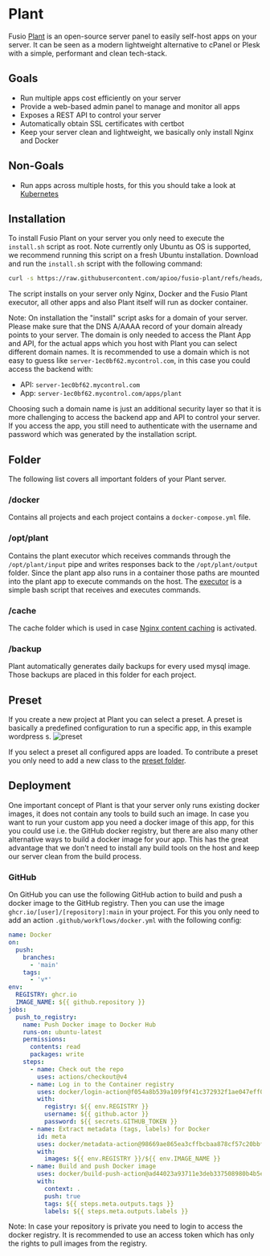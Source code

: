 
# Plant

Fusio [Plant](https://github.com/apioo/fusio-plant) is an open-source server panel to easily self-host apps on your server.
It can be seen as a modern lightweight alternative to cPanel or Plesk with a simple,
performant and clean tech-stack.

## Goals

* Run multiple apps cost efficiently on your server
* Provide a web-based admin panel to manage and monitor all apps
* Exposes a REST API to control your server
* Automatically obtain SSL certificates with certbot
* Keep your server clean and lightweight, we basically only install Nginx and Docker

## Non-Goals

* Run apps across multiple hosts, for this you should take a look at [Kubernetes](https://kubernetes.io/)

## Installation

To install Fusio Plant on your server you only need to execute the `install.sh` script as root.
Note currently only Ubuntu as OS is supported, we recommend running this script on a fresh Ubuntu
installation. Download and run the `install.sh` script with the following command:

```bash
curl -s https://raw.githubusercontent.com/apioo/fusio-plant/refs/heads/main/install.sh -o ./install.sh && chmod +x ./install.sh && ./install.sh
```

The script installs on your server only Nginx, Docker and the Fusio Plant executor, all other
apps and also Plant itself will run as docker container.

Note: On installation the "install" script asks for a domain of your server. Please make sure
that the DNS A/AAAA record of your domain already points to your server. The domain is only needed
to access the Plant App and API, for the actual apps which you host with Plant you can select
different domain names. It is recommended to use a domain which is not easy to guess
like `server-1ec0bf62.mycontrol.com`, in this case you could access the backend with:

* API: `server-1ec0bf62.mycontrol.com`
* App: `server-1ec0bf62.mycontrol.com/apps/plant`

Choosing such a domain name is just an additional security layer so that it is more challenging to
access the backend app and API to control your server. If you access the app, you still need to
authenticate with the username and password which was generated by the installation script.

## Folder

The following list covers all important folders of your Plant server.

### /docker

Contains all projects and each project contains a `docker-compose.yml` file.

### /opt/plant

Contains the plant executor which receives commands through the `/opt/plant/input` pipe and
writes responses back to the `/opt/plant/output` folder. Since the plant app also runs in a
container those paths are mounted into the plant app to execute commands on the
host. The [executor](https://github.com/apioo/fusio-plant/blob/main/bash/executor.sh) is a simple bash script that receives and executes commands.

### /cache

The cache folder which is used in case [Nginx content caching](https://docs.nginx.com/nginx/admin-guide/content-cache/content-caching/)
is activated.

### /backup

Plant automatically generates daily backups for every used mysql image. Those backups are
placed in this folder for each project.

## Preset

If you create a new project at Plant you can select a preset. A preset is basically a predefined
configuration to run a specific app, in this example wordpress s.
![preset](/img/ecosystem/plant/project_new.png)

If you select a preset all configured apps are loaded. To contribute a preset you only need to add
a new class to the [preset folder](https://github.com/apioo/fusio-plant/tree/main/src/Preset).

## Deployment

One important concept of Plant is that your server only runs existing docker images, it does not
contain any tools to build such an image. In case you want to run your custom app you need a docker
image of this app, for this you could use i.e. the GitHub docker registry, but there are also many
other alternative ways to build a docker image for your app. This has the great advantage that we
don't need to install any build tools on the host and keep our server clean from the build process.

### GitHub

On GitHub you can use the following GitHub action to build and push a docker image
to the GitHub registry. Then you can use the image `ghcr.io/[user]/[repository]:main` in your project.
For this you only need to add an action `.github/workflows/docker.yml` with the following config:

```yaml
name: Docker
on:
  push:
    branches:
      - 'main'
    tags:
      - 'v*'
env:
  REGISTRY: ghcr.io
  IMAGE_NAME: ${{ github.repository }}
jobs:
  push_to_registry:
    name: Push Docker image to Docker Hub
    runs-on: ubuntu-latest
    permissions:
      contents: read
      packages: write
    steps:
      - name: Check out the repo
        uses: actions/checkout@v4
      - name: Log in to the Container registry
        uses: docker/login-action@f054a8b539a109f9f41c372932f1ae047eff08c9
        with:
          registry: ${{ env.REGISTRY }}
          username: ${{ github.actor }}
          password: ${{ secrets.GITHUB_TOKEN }}
      - name: Extract metadata (tags, labels) for Docker
        id: meta
        uses: docker/metadata-action@98669ae865ea3cffbcbaa878cf57c20bbf1c6c38
        with:
          images: ${{ env.REGISTRY }}/${{ env.IMAGE_NAME }}
      - name: Build and push Docker image
        uses: docker/build-push-action@ad44023a93711e3deb337508980b4b5e9bcdc5dc
        with:
          context: .
          push: true
          tags: ${{ steps.meta.outputs.tags }}
          labels: ${{ steps.meta.outputs.labels }}
```

Note: In case your repository is private you need to login to access the docker registry.
It is recommended to use an access token which has only the rights to pull images from
the registry.
